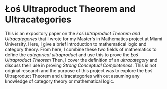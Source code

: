 # Łoś Ultraproduct Theorem and Ultracategories #

This is an expository paper on the *Łoś Ultraproduct Theorem and Ultracategories* that I wrote for my Master's in Mathematics project at Miami University.
Here, I give a brief introduction to mathematical logic and category theory.
From here, I combine these two fields of mathematics to define the *categorical ultraproduct* and use this to prove the *Łoś Ultraproduct Theorem*
Then, I cover the definition of an *ultracategory* and discuss their use in proving *Strong Conceptual Completeness*.
This is not original research and the purpose of this project was to explore the Łoś Ultraproduct Theorem and ultracategories with out assuming any knowledge of category theory or mathematical logic.
